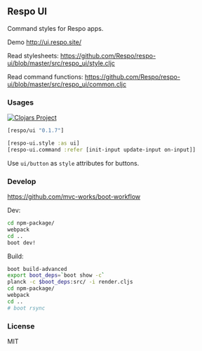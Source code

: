 
Respo UI
----

Command styles for Respo apps.

Demo http://ui.respo.site/

Read stylesheets: https://github.com/Respo/respo-ui/blob/master/src/respo_ui/style.cljc

Read command functions: https://github.com/Respo/respo-ui/blob/master/src/respo_ui/common.cljc

### Usages

[![Clojars Project](https://img.shields.io/clojars/v/respo/ui.svg)](https://clojars.org/respo/ui)

```clojure
[respo/ui "0.1.7"]
```

```clojure
[respo-ui.style :as ui]
[respo-ui.command :refer [init-input update-input on-input]]
```

Use `ui/button` as `style` attributes for buttons.

### Develop

https://github.com/mvc-works/boot-workflow

Dev:

```bash
cd npm-package/
webpack
cd ..
boot dev!
```

Build:

```bash
boot build-advanced
export boot_deps=`boot show -c`
planck -c $boot_deps:src/ -i render.cljs
cd npm-package/
webpack
cd ..
# boot rsync
```

### License

MIT

